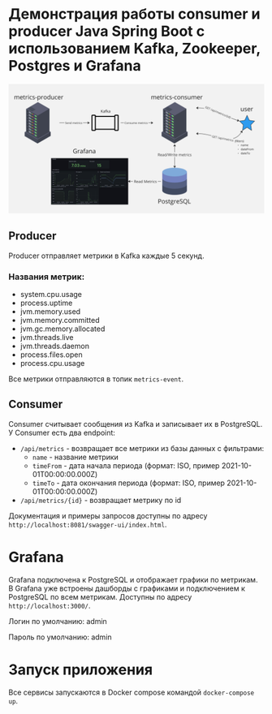 # Демонстрация работы consumer и producer Java Spring Boot с использованием Kafka, Zookeeper, Postgres и Grafana

![img_1.png](img_1.png)

## Producer

Producer отправляет метрики в Kafka каждые 5 секунд.

### Названия метрик:
- system.cpu.usage
- process.uptime
- jvm.memory.used
- jvm.memory.committed
- jvm.gc.memory.allocated
- jvm.threads.live
- jvm.threads.daemon
- process.files.open
- process.cpu.usage

Все метрики отправляются в топик `metrics-event`.

## Consumer

Consumer считывает сообщения из Kafka и записывает их в PostgreSQL. У Consumer есть два endpoint:

- `/api/metrics` - возвращает все метрики из базы данных с фильтрами:
    - `name` - название метрики
    - `timeFrom` - дата начала периода (формат: ISO, пример 2021-10-01T00:00:00.000Z)
    - `timeTo` - дата окончания периода (формат: ISO, пример 2021-10-01T00:00:00.000Z)
- `/api/metrics/{id}` - возвращает метрику по id

Документация и примеры запросов доступны по адресу `http://localhost:8081/swagger-ui/index.html`.

# Grafana

Grafana подключена к PostgreSQL и отображает графики по метрикам. В Grafana уже встроены дашборды с графиками и подключением к PostgreSQL по всем метрикам. Доступны по адресу `http://localhost:3000/`.

Логин по умолчанию: admin

Пароль по умолчанию: admin

# Запуск приложения

Все сервисы запускаются в Docker compose командой `docker-compose up`.
